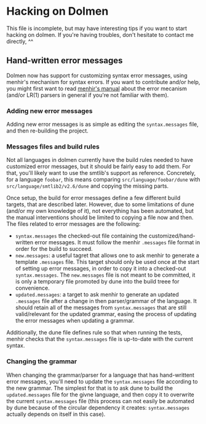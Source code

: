 # Hacking on Dolmen

This file is incomplete, but may have interesting tips if you want to start
hacking on dolmen. If you're having troubles, don't hesitate to contact me
directly, ^^

## Hand-written error messages

Dolmen now has support for customizing syntax error messages, using menhir's
mechanism for syntax errors. If you want to contribute and/or help, you might
first want to read [menhir's manual](http://cambium.inria.fr/~fpottier/menhir/manual.html#sec67)
about the error mecanism (and/or LR(1) parsers in general if you're not
familiar with them).

### Adding new error messages

Adding new error messages is as simple as editing the `syntax.messages`
file, and then re-building the project.

### Messages files and build rules

Not all languages in dolmen currently have the build rules needed to have
customized error messages, but it should be fairly easy to add them. For that,
you'll likely want to use the smtlib's support as reference. Concretely, for
a language `foobar`, this means comparing `src/language/foobar/dune` with
`src/language/smtlib2/v2.6/dune` and copying the missing parts.

Once setup, the build for error messages define a few different build targets,
that are described later. However, due to some limitations of dune (and/or my
own knowledge of it), not everything has been automated, but the manual
interventions should be limited to copying a file now and then. The files related
to error messages are the following:
- `syntax.messages` the checked-out file containing the customized/hand-written
  error messages. It must follow the menhir `.messages` file format in order
  for the build to succeed.
- `new.messages`: a useful tagret that allows one to ask menhir to generate
  a template `.messages` file. This target should only be used once at the
  start of setting up error messages, in order to copy it into a checked-out
  `syntax.messages`. The `new.messages` file is not meant to be committed,
  it is only a temporary file promoted by dune into the build treee for
  convenience.
- `updated.messages`: a target to ask menhir to generate an updated
  `.messages` file after a change in then parser/grammar of the language.
  It should retain all of the messages from `syntax.messages` that are still
  valid/relevant for the updated grammar, easing the process of updating the
  error messages when updating a grammar.

Additionally, the dune file defines rule so that when running the tests,
menhir checks that the `syntax.messages` file is up-to-date with the
current syntax.

### Changing the grammar

When changing the grammar/parser for a language that has hand-writtent error
messages, you'll need to update the `syntax.messages` file according to the
new grammar. The simplest for that is to ask dune to build the `updated.messages`
file for the givne language, and then copy it to overwrite the current
`syntax.messages` file (this process can not easily be automated by dune because
of the circular dependency it creates: `syntax.messages` actually depends on itself
in this case).



